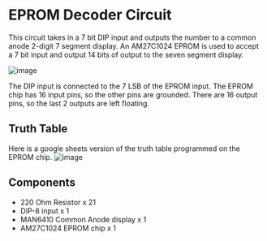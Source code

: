 # EPROM Decoder Circuit
This circuit takes in a 7 bit DIP input and outputs the number to a common anode 2-digit 7 segment display. 
An AM27C1024 EPROM is used to accept a 7 bit input and output 14 bits of output to the seven segment display.

![image](https://github.com/user-attachments/assets/dee7567a-e77d-4661-99bc-7ac90fa3dc31)

The DIP input is connected to the 7 LSB of the EPROM input. The EPROM chip has 16 input pins, so the other pins are grounded.
There are 16 output pins, so the last 2 outputs are left floating.

## Truth Table
Here is a google sheets version of the truth table programmed on the EPROM chip.
![image](https://github.com/user-attachments/assets/e524ad68-d014-4a1c-b603-0beb05452ab0)

## Components
- 220 Ohm Resistor x 21
- DIP-8 input x 1
- MAN6410 Common Anode display x 1
- AM27C1024 EPROM chip x 1
